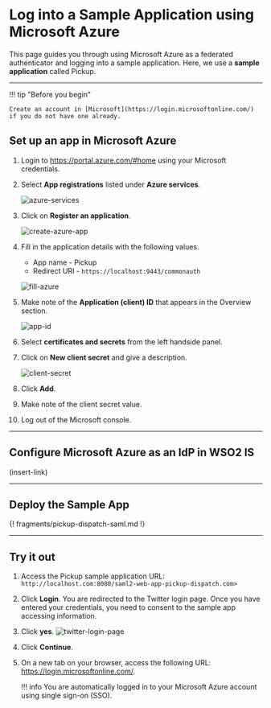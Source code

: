 # Log into a Sample Application using Microsoft Azure

This page guides you through using Microsoft Azure as a federated authenticator and logging into a sample application. Here, we use a **sample application** called Pickup. 

---

!!! tip "Before you begin"
    
    Create an account in [Microsoft](https://login.microsoftonline.com/) if you do not have one already.
    

## Set up an app in Microsoft Azure

1. Login to <https://portal.azure.com/#home> using your Microsoft credentials. 

2. Select **App registrations** listed under **Azure services**. 

    ![azure-services](../../../assets/img/samples/azure-services.png)

3. Click on **Register an application**.
    
    ![create-azure-app](../../../assets/img/samples/register-azure.png)

4. Fill in the application details with the following values. 

    - App name - Pickup
    - Redirect URI - `https://localhost:9443/commonauth`
    
    ![fill-azure](../../../assets/img/samples/azure-registered.png)

5. Make note of the **Application (client) ID** that appears in the Overview section. 

    ![app-id](../../../assets/img/samples/app-id.png)

6. Select **certificates and secrets** from the left handside panel. 

7. Click on **New client secret** and give a description. 

    ![client-secret](../../../assets/img/samples/azure-client-secret.png)

8. Click **Add**.

9. Make note of the client secret value. 

10. Log out of the Microsoft console. 

---

## Configure Microsoft Azure as an IdP in WSO2 IS 

(insert-link)

---

## Deploy the Sample App

{! fragments/pickup-dispatch-saml.md !}

---

## Try it out

1.  Access the Pickup sample application URL:
    `http://localhost.com:8080/saml2-web-app-pickup-dispatch.com>`
2.  Click **Login**. You are redirected to the Twitter login page. Once you have entered your credentials, you need to consent to the sample app accessing information. 

3. Click **yes**. 
    ![twitter-login-page](../../../assets/img/samples/consent-azure.png)
    
3.  Click **Continue**. 
4.  On a new tab on your browser, access the following URL:
    <https://login.microsoftonline.com/>.

    !!! info 
    	You are automatically logged in to your Microsoft Azure account using single sign-on (SSO).